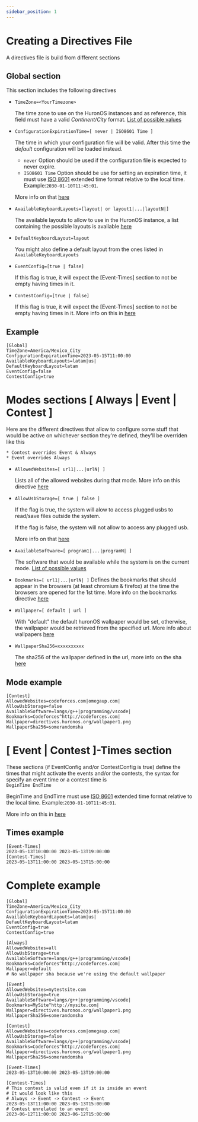 ```yaml
---
sidebar_position: 1
---
```

# Creating a Directives File
A directives file is build from different sections

## Global section
This section includes the following directives
- `TimeZone=<YourTimezone>`

    The time zone to use on the HuronOS instances and as reference, this field must have a valid *Continent/City* format. [List of possible values](./configurations/timezones.md)
- `ConfigurationExpirationTime=[ never | ISO8601 Time ]`

    The time in which your configuration file will be valid. After this time the *default* configuration will be loaded instead. 
    - `never` Option should be used if the configuration file is expected to never expire.
    - `ISO8601 Time` Option should be use for setting an expiration time, it must use [ISO 8601](https://en.wikipedia.org/wiki/ISO_8601) extended time format relative to the local time. Example:`2030-01-10T11:45:01`. 

    More info on that [here](./configurations/expiration-time.md)

- `AvailableKeyboardLayouts=[layout| or layout1|...|layoutN|]`

    The available layouts to allow to use in the HuronOS instance, a list containing the possible layouts is available [here](./configurations/keyboard-layout.md)

- `DefaultKeyboardLayout=layout`

    You might also define a default layout from the ones listed in `AvailableKeyboardLayouts`
- `EventConfig=[true | false]`

    If this flag is true, it will expect the [Event-Times] section to not be empty having times in it.
    
- `ContestConfig=[true | false]`

    If this flag is true, it will expect the [Event-Times] section to not be empty having times in it.
    More info on this in [here](./configurations/events-and-contests.md)

## Example
```text
[Global]
TimeZone=America/Mexico_City
ConfigurationExpirationTime=2023-05-15T11:00:00
AvailableKeyboardLayouts=latam|us|
DefaultKeyboardLayout=latam
EventConfig=false
ContestConfig=true
```

# Modes sections [ Always | Event | Contest ]
Here are the different directives that allow to configure some stuff that would be active on whichever section they're defined, they'll be overriden like this

    * Contest overrides Event & Always
    * Event overrides Always
- `AllowedWebsites=[ url1|...|urlN| ]`
    
    Lists all of the allowed websites during that mode. More info on this directive [here](./configurations/web-firewall.md)

- `AllowUsbStorage=[ true | false ]`

    If the flag is true, the system will alow to access plugged usbs to read/save files outside the system.
    
    If the flag is false, the system will not allow to access any plugged usb.

    More info on that [here](./configurations/usb-drives.md)

- `AvailableSoftware=[ program1|...|programN| ]`

    The software that would be available while the system is on the current mode. [List of possible values](./configurations/software-modules.md)

- `Bookmarks=[ url1|...|urlN| ]`
    Defines the bookmarks that should appear in the browsers (at least chromium & firefox) at the time the browsers are opened for the 1st time. More info on the bookmarks directive [here](./configurations/bookmarks.md)

- `Wallpaper=[ default | url ]`
    
    With "default" the default huronOS wallpaper would be set, otherwise, the wallpaper would be retrieved from the specified url. More info about wallpapers [here](./configurations/wallpaper.md)

- `WallpaperSha256=xxxxxxxxxx`

    The sha256 of the wallpaper defined in the url, more info on the sha [here](./configurations/wallpaper.md)

## Mode example
```text
[Contest]
AllowedWebsites=codeforces.com|omegaup.com|
AllowUsbStorage=false
AvailableSoftware=langs/g++|programming/vscode|
Bookmarks=Codeforces^http://codeforces.com|
Wallpaper=directives.huronos.org/wallpaper1.png
WallpaperSha256=somerandomsha
```

# [ Event | Contest ]-Times section
These sections (if EventConfig and/or ContestConfig is true) define the times that might activate the events and/or the contests, the syntax for specify an event time or a contest time is  
`BeginTime EndTime` 

BeginTime and EndTime must use [ISO 8601](https://en.wikipedia.org/wiki/ISO_8601) extended time format relative to the local time. Example:`2030-01-10T11:45:01`. 

More info on this in [here](./configurations/events-and-contests.md)

## Times example
```
[Event-Times]
2023-05-13T10:00:00 2023-05-13T19:00:00
[Contest-Times]
2023-05-13T11:00:00 2023-05-13T15:00:00
```

# Complete example
```text
[Global]
TimeZone=America/Mexico_City
ConfigurationExpirationTime=2023-05-15T11:00:00
AvailableKeyboardLayouts=latam|us|
DefaultKeyboardLayout=latam
EventConfig=true
ContestConfig=true

[Always]
AllowedWebsites=all
AllowUsbStorage=true
AvailableSoftware=langs/g++|programming/vscode|
Bookmarks=Codeforces^http://codeforces.com|
Wallpaper=default
# No wallpaper sha because we're using the default wallpaper

[Event]
AllowedWebsites=mytestsite.com
AllowUsbStorage=true
AvailableSoftware=langs/g++|programming/vscode|
Bookmarks=MySite^http://mysite.com|
Wallpaper=directives.huronos.org/wallpaper1.png
WallpaperSha256=somerandomsha

[Contest]
AllowedWebsites=codeforces.com|omegaup.com|
AllowUsbStorage=false
AvailableSoftware=langs/g++|programming/vscode|
Bookmarks=Codeforces^http://codeforces.com|
Wallpaper=directives.huronos.org/wallpaper1.png
WallpaperSha256=somerandomsha

[Event-Times]
2023-05-13T10:00:00 2023-05-13T19:00:00

[Contest-Times]
# This contest is valid even if it is inside an event
# It would look like this
# Always -> Event -> Contest -> Event
2023-05-13T11:00:00 2023-05-13T15:00:00
# Contest unrelated to an event
2023-06-12T11:00:00 2023-06-12T15:00:00
```
